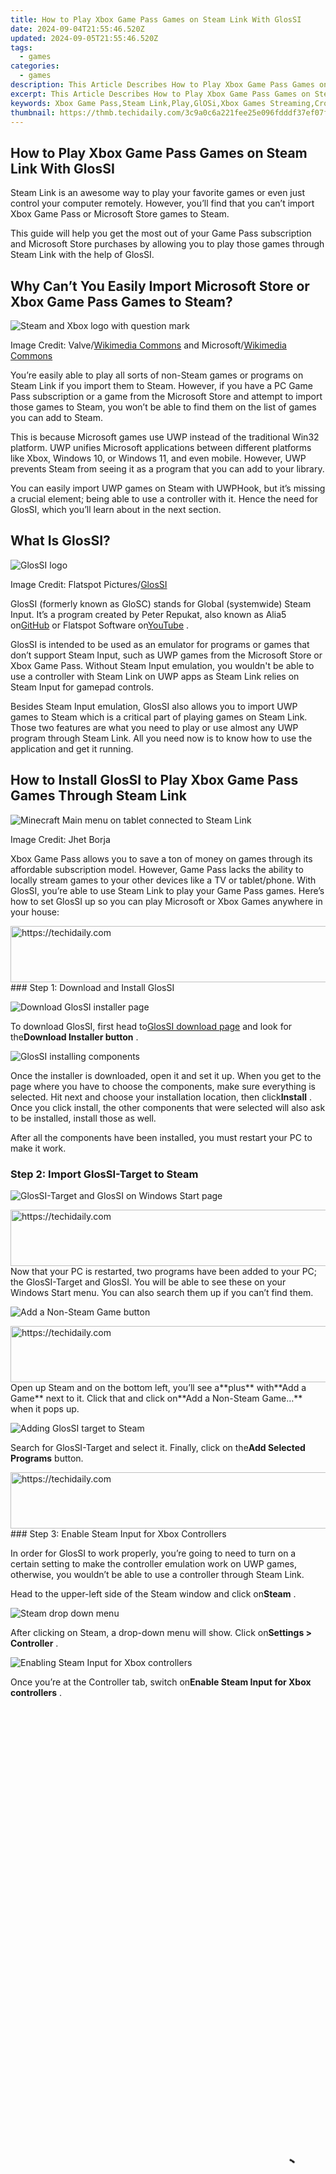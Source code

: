 ```yaml
---
title: How to Play Xbox Game Pass Games on Steam Link With GlosSI
date: 2024-09-04T21:55:46.520Z
updated: 2024-09-05T21:55:46.520Z
tags:
  - games
categories:
  - games
description: This Article Describes How to Play Xbox Game Pass Games on Steam Link With GlosSI
excerpt: This Article Describes How to Play Xbox Game Pass Games on Steam Link With GlosSI
keywords: Xbox Game Pass,Steam Link,Play,GlOSi,Xbox Games Streaming,Cross-Platform Gaming,Gaming Accessories & Services
thumbnail: https://thmb.techidaily.com/3c9a0c6a221fee25e096fdddf37ef07f9a19a2323a0faabfa25ea26bfdcf4c13.jpg
---
```


## How to Play Xbox Game Pass Games on Steam Link With GlosSI

 Steam Link is an awesome way to play your favorite games or even just control your computer remotely. However, you’ll find that you can’t import Xbox Game Pass or Microsoft Store games to Steam.

 This guide will help you get the most out of your Game Pass subscription and Microsoft Store purchases by allowing you to play those games through Steam Link with the help of GlosSI.

## Why Can’t You Easily Import Microsoft Store or Xbox Game Pass Games to Steam?

![Steam and Xbox logo with question mark](https://static1.makeuseofimages.com/wordpress/wp-content/uploads/wm/2023/07/steam-and-xbox-logo-with-question-mark-1.jpg)

 Image Credit: Valve/[Wikimedia Commons](https://commons.wikimedia.org/wiki/File:Steam%5Ficon%5Flogo.svg) and Microsoft/[Wikimedia Commons](https://commons.wikimedia.org/wiki/File:Xbox%5FGame%5FPass%5F2020%5Flogo%5F-%5Fcolored%5Fversion.svg)

 You’re easily able to play all sorts of non-Steam games or programs on Steam Link if you import them to Steam. However, if you have a PC Game Pass subscription or a game from the Microsoft Store and attempt to import those games to Steam, you won’t be able to find them on the list of games you can add to Steam.

 This is because Microsoft games use UWP instead of the traditional Win32 platform. UWP unifies Microsoft applications between different platforms like Xbox, Windows 10, or Windows 11, and even mobile. However, UWP prevents Steam from seeing it as a program that you can add to your library.

 You can easily import UWP games on Steam with UWPHook, but it’s missing a crucial element; being able to use a controller with it. Hence the need for GlosSI, which you’ll learn about in the next section.

## What Is GlosSI?

![GlosSI logo](https://static1.makeuseofimages.com/wordpress/wp-content/uploads/2023/07/glossi-logo.jpg)

 Image Credit: Flatspot Pictures/[GlosSI](http://glossi.flatspot.pictures/)

 GlosSI (formerly known as GloSC) stands for Global (systemwide) Steam Input. It’s a program created by Peter Repukat, also known as Alia5 on[GitHub](https://github.com/Alia5) or Flatspot Software on[YouTube](https://www.youtube.com/@flatspotsoftware5380/videos) .

 GlosSI is intended to be used as an emulator for programs or games that don’t support Steam Input, such as UWP games from the Microsoft Store or Xbox Game Pass. Without Steam Input emulation, you wouldn't be able to use a controller with Steam Link on UWP apps as Steam Link relies on Steam Input for gamepad controls.

 Besides Steam Input emulation, GlosSI also allows you to import UWP games to Steam which is a critical part of playing games on Steam Link. Those two features are what you need to play or use almost any UWP program through Steam Link. All you need now is to know how to use the application and get it running.

## How to Install GlosSI to Play Xbox Game Pass Games Through Steam Link

![Minecraft Main menu on tablet connected to Steam Link](https://static1.makeuseofimages.com/wordpress/wp-content/uploads/wm/2023/07/minecraft-main-menu-on-tablet-connected-to-steam-link-1.JPG)

 Image Credit: Jhet Borja

 Xbox Game Pass allows you to save a ton of money on games through its affordable subscription model. However, Game Pass lacks the ability to locally stream games to your other devices like a TV or tablet/phone. With GlosSI, you’re able to use Steam Link to play your Game Pass games. Here’s how to set GlosSI up so you can play Microsoft or Xbox Games anywhere in your house:

<!-- affiliate ads begin -->
<a href="https://united.elfm.net/c/5597632/517826/4704" target="_top" id="517826">
  <img src="//a.impactradius-go.com/display-ad/4704-517826" border="0" alt="https://techidaily.com" width="728" height="90"/>
</a>
<img height="0" width="0" src="https://united.elfm.net/i/5597632/517826/4704" style="position:absolute;visibility:hidden;" border="0" />
<!-- affiliate ads end -->
### Step 1: Download and Install GlosSI

![Download GlosSI installer page](https://static1.makeuseofimages.com/wordpress/wp-content/uploads/2023/07/download-glossi-installer-page.jpg)

 To download GlosSI, first head to[GlosSI download page](https://glossi.flatspot.pictures/#downloads) and look for the**Download Installer button** .

![GlosSI installing components](https://static1.makeuseofimages.com/wordpress/wp-content/uploads/wm/2023/07/glossi-installing-components-1.jpg)

 Once the installer is downloaded, open it and set it up. When you get to the page where you have to choose the components, make sure everything is selected. Hit next and choose your installation location, then click**Install** . Once you click install, the other components that were selected will also ask to be installed, install those as well.

 After all the components have been installed, you must restart your PC to make it work.

### Step 2: Import GlosSI-Target to Steam

![GlosSI-Target and GlosSI on Windows Start page](https://static1.makeuseofimages.com/wordpress/wp-content/uploads/2023/07/glossi-target-and-glossi-on-windows-start-page-2.jpg)

<!-- affiliate ads begin -->
<a href="https://aligracehair.sjv.io/c/5597632/1959778/19272" target="_top" id="1959778">
  <img src="//a.impactradius-go.com/display-ad/19272-1959778" border="0" alt="https://techidaily.com" width="728" height="90"/>
</a>
<img height="0" width="0" src="https://aligracehair.sjv.io/i/5597632/1959778/19272" style="position:absolute;visibility:hidden;" border="0" />
<!-- affiliate ads end -->
 Now that your PC is restarted, two programs have been added to your PC; the GlosSI-Target and GlosSI. You will be able to see these on your Windows Start menu. You can also search them up if you can’t find them.

![Add a Non-Steam Game button](https://static1.makeuseofimages.com/wordpress/wp-content/uploads/wm/2023/07/add-a-non-steam-game-button-1.jpg)

<!-- affiliate ads begin -->
<a href="https://appsumo.8odi.net/c/5597632/2068408/7443" target="_top" id="2068408">
  <img src="//a.impactradius-go.com/display-ad/7443-2068408" border="0" alt="https://techidaily.com" width="728" height="90"/>
</a>
<img height="0" width="0" src="https://appsumo.8odi.net/i/5597632/2068408/7443" style="position:absolute;visibility:hidden;" border="0" />
<!-- affiliate ads end -->
 Open up Steam and on the bottom left, you’ll see a**plus** with**Add a Game** next to it. Click that and click on**Add a Non-Steam Game…** when it pops up.

![Adding GlosSI target to Steam](https://static1.makeuseofimages.com/wordpress/wp-content/uploads/2023/07/adding-glossi-target-to-steam.jpg)

 Search for GlosSI-Target and select it. Finally, click on the**Add Selected Programs** button.

<!-- affiliate ads begin -->
<a href="https://aligracehair.sjv.io/c/5597632/1886073/19272" target="_top" id="1886073">
  <img src="//a.impactradius-go.com/display-ad/19272-1886073" border="0" alt="https://techidaily.com" width="728" height="90"/>
</a>
<img height="0" width="0" src="https://aligracehair.sjv.io/i/5597632/1886073/19272" style="position:absolute;visibility:hidden;" border="0" />
<!-- affiliate ads end -->
### Step 3: Enable Steam Input for Xbox Controllers

 In order for GlosSI to work properly, you’re going to need to turn on a certain setting to make the controller emulation work on UWP games, otherwise, you wouldn’t be able to use a controller through Steam Link.

 Head to the upper-left side of the Steam window and click on**Steam** .

![Steam drop down menu](https://static1.makeuseofimages.com/wordpress/wp-content/uploads/wm/2023/06/steam-settings.jpg)

 After clicking on Steam, a drop-down menu will show. Click on**Settings > Controller** .

![Enabling Steam Input for Xbox controllers](https://static1.makeuseofimages.com/wordpress/wp-content/uploads/wm/2023/07/enabling-steam-input-for-xbox-controllers-1.jpg)

 Once you’re at the Controller tab, switch on**Enable Steam Input for Xbox controllers** .

<!-- affiliate ads begin -->
<span id="1531879">
					<video width="864" height="1536" style="cursor:pointer"
           poster="//a.impactradius-go.com/display-clicktoplayimage/1531879.png"
           onclick="if(!this.playClicked){this.play();this.setAttribute('controls',true);this.playClicked=true;}">
	   <source src="//a.impactradius-go.com/display-ad/16446-1531879">
	   <img src="//a.impactradius-go.com/display-clicktoplayimage/1531879.png" style="border: none; height: 100%; width: 100%; object-fit: contain">
	</video>
	<div style="width:540px;text-align:center"><a href="javascript:window.open(decodeURIComponent('https%3A%2F%2Flaganoo.pxf.io%2Fc%2F5597632%2F1531879%2F16446'), '_blank');void(0);">Click here</a></div>
</span>
<img height="0" width="0" src="https://imp.pxf.io/i/5597632/1531879/16446" style="position:absolute;visibility:hidden;" border="0" />
<!-- affiliate ads end -->
### Step 4: Open the GlosSI Configurator and Add Your UWP Games

 Now that the prerequisites to get the controls working are done, we’re now going to add those UWP games to Steam so you can play them on Steam Link.

![GlosSI-Target and GlosSI on Windows Start page](https://static1.makeuseofimages.com/wordpress/wp-content/uploads/2023/07/glossi-target-and-glossi-on-windows-start-page-2.jpg)

 Head to the Windows Start menu and search for**GlosSI** , not GlosSI-Target. Open GlosSI.

![GlosSI config adding UWP app](https://static1.makeuseofimages.com/wordpress/wp-content/uploads/2023/07/glossi-config-adding-uwp-app-2.jpg)

<!-- affiliate ads begin -->
<a href="https://appsumo.8odi.net/c/5597632/2130891/7443" target="_top" id="2130891">
  <img src="//a.impactradius-go.com/display-ad/7443-2130891" border="0" alt="https://techidaily.com" width="728" height="90"/>
</a>
<img height="0" width="0" src="https://appsumo.8odi.net/i/5597632/2130891/7443" style="position:absolute;visibility:hidden;" border="0" />
<!-- affiliate ads end -->
 Once it’s open, click on the**\+ button** on the lower right side of the window. A pop-up will show asking what type of shortcut you want to add to GlosSI, click on**UWP app.**

![GlosSI config selecting UWP app](https://static1.makeuseofimages.com/wordpress/wp-content/uploads/2023/07/glossi-config-selecting-uwp-app-2.jpg)

<!-- affiliate ads begin -->
<a href="https://imp.i357552.net/c/5597632/1061528/11832" target="_top" id="1061528">
  <img src="//a.impactradius-go.com/display-ad/11832-1061528" border="0" alt="https://techidaily.com" width="728" height="90"/>
</a>
<img height="0" width="0" src="https://imp.i357552.net/i/5597632/1061528/11832" style="position:absolute;visibility:hidden;" border="0" />
<!-- affiliate ads end -->
 You’ll then be prompted to select a UWP app, like the Microsoft programs and Xbox Game Pass games that you’ve already downloaded. In our case, we’ll select Aragami 2\. Here are some suggestions on[low-storage Xbox Game Pass games](https://www.makeuseof.com/low-storage-games-on-xbox-game-pass/) that are perfect to play through Steam Link.

![GlosSI config saving UWP app](https://static1.makeuseofimages.com/wordpress/wp-content/uploads/wm/2023/07/glossi-config-saving-uwp-app-1.jpg)

<!-- affiliate ads begin -->
<span id="1424533">
					<video width="864" height="1536" style="cursor:pointer"
           poster="//a.impactradius-go.com/display-clicktoplayimage/1424533.png"
           onclick="if(!this.playClicked){this.play();this.setAttribute('controls',true);this.playClicked=true;}">
	   <source src="//a.impactradius-go.com/display-ad/16446-1424533">
	   <img src="//a.impactradius-go.com/display-clicktoplayimage/1424533.png" style="border: none; height: 100%; width: 100%; object-fit: contain">
	</video>
	<div style="width:540px;text-align:center"><a href="javascript:window.open(decodeURIComponent('https%3A%2F%2Flaganoo.pxf.io%2Fc%2F5597632%2F1424533%2F16446'), '_blank');void(0);">Click here</a></div>
</span>
<img height="0" width="0" src="https://imp.pxf.io/i/5597632/1424533/16446" style="position:absolute;visibility:hidden;" border="0" />
<!-- affiliate ads end -->
 Once selected, click the blue**Save** button on the bottom right.

![GlosSI adding UWP app to Steam](https://static1.makeuseofimages.com/wordpress/wp-content/uploads/wm/2023/07/glossi-adding-uwp-app-to-steam-1.jpg)

<!-- affiliate ads begin -->
<a href="https://aligracehair.sjv.io/c/5597632/2016148/19272" target="_top" id="2016148">
  <img src="//a.impactradius-go.com/display-ad/19272-2016148" border="0" alt="https://techidaily.com" width="728" height="90"/>
</a>
<img height="0" width="0" src="https://aligracehair.sjv.io/i/5597632/2016148/19272" style="position:absolute;visibility:hidden;" border="0" />
<!-- affiliate ads end -->
 After saving, you’ll see the UWP app you just added on the main screen. However, you’ll need to click on the**gray Steam icon** on the bottom left of the game you just added.

![GlosSI config restart Steam after adding UWP app](https://static1.makeuseofimages.com/wordpress/wp-content/uploads/2023/07/glossi-config-restart-steam-after-adding-uwp-app-2.jpg)

 After clicking on the Steam icon, you’ll be told to restart Steam to finalize your settings. You can choose to ignore this to add more games and restart Steam later once you’ve added everything.

 Finally, restart Steam and open up the games you’ve added just to make sure that they work; especially with a controller.

<!-- affiliate ads begin -->
<a href="https://aligracehair.sjv.io/c/5597632/1884002/19272" target="_top" id="1884002">
  <img src="//a.impactradius-go.com/display-ad/19272-1884002" border="0" alt="https://techidaily.com" width="728" height="90"/>
</a>
<img height="0" width="0" src="https://aligracehair.sjv.io/i/5597632/1884002/19272" style="position:absolute;visibility:hidden;" border="0" />
<!-- affiliate ads end -->
## Connect Your Steam Link Device to Your PC and Test Out Your Games

 This guide isn’t just about playing UWP games on Steam, our goal is to be able to stream those games onto your mobile device or TV through Steam Link. We’ll do exactly that in this section.

![Enabling Steam Remote Play](https://static1.makeuseofimages.com/wordpress/wp-content/uploads/wm/2023/07/enabling-steam-remote-play-1.jpg)

 Firstly, make sure Remote Play is enabled. Go to**Steam > Settings > Remote Play** and switch on**Enable Remote Play** .

 Next, go to your Steam Link device of choice. It can be a TV, phone, tablet, another PC, or wherever you want to stream your games. In our case, we’re going to be using a[Huawei MatePad 11 2023](https://www.makeuseof.com/huawei-matepad-11-2023-review/) .

![Steam Link Start Playing button](https://static1.makeuseofimages.com/wordpress/wp-content/uploads/wm/2023/07/steam-link-start-playing-button-1.JPG)

 Image Credit: Jhet Borja

 Open Steam Link, making sure Steam is also open on the host PC and let it discover the host. Once it’s found, tap**Start Playing** on your device.

![Pin for Steam Link pairing](https://static1.makeuseofimages.com/wordpress/wp-content/uploads/wm/2023/07/pin-for-steam-link-pairing-1.jpg)

 If it's your first time using Steam Link with the device, a code will pop up to authorize the device. Enter the code and click**Confirm** .

![Selected Minecraft on tablet with Steam Link](https://static1.makeuseofimages.com/wordpress/wp-content/uploads/wm/2023/07/selected-minecraft-on-tablet-with-steam-link-1.JPG)

<!-- affiliate ads begin -->
<a href="https://versadesk.pxf.io/c/5597632/1815679/21290" target="_top" id="1815679">
  <img src="//a.impactradius-go.com/display-ad/21290-1815679" border="0" alt="https://techidaily.com" width="728" height="90"/>
</a>
<img height="0" width="0" src="https://versadesk.pxf.io/i/5597632/1815679/21290" style="position:absolute;visibility:hidden;" border="0" />
<!-- affiliate ads end -->
 Image Credit: Jhet Borja

 Once it’s authorized, Steam will open up in Big Picture mode and stream to your Steam Link device. If you’re having trouble setting this up, check out[how to fix Steam Remote Play on Windows](https://www.makeuseof.com/windows-steam-remote-play-not-working/) .

 Head to the UWP game you just added and connect your controller of choice, or use the on-screen controls. In my case, I’m plugging in an Xbox 360 controller through an OTG adapter into my tablet.

![Minecraft Main menu on tablet connected to Steam Link](https://static1.makeuseofimages.com/wordpress/wp-content/uploads/wm/2023/07/minecraft-main-menu-on-tablet-connected-to-steam-link-1.JPG)

 Image Credit: Jhet Borja

 As an example, we’ve chosen Minecraft for Windows 10 (Bedrock Edition), a UWP game you can’t find on Steam but can play on Xbox Game Pass; yet we’re playing it on Steam Link. Even though Bedrock is inferior to Java Edition, the latter isn’t a UWP app.

 If it shows just a blank screen after starting up a UWP game, hit**Alt+Tab** on your keyboard to switch to the game, and it should be good to go.

<!-- affiliate ads begin -->
<a href="https://aligracehair.sjv.io/c/5597632/1948954/19272" target="_top" id="1948954">
  <img src="//a.impactradius-go.com/display-ad/19272-1948954" border="0" alt="https://techidaily.com" width="728" height="90"/>
</a>
<img height="0" width="0" src="https://aligracehair.sjv.io/i/5597632/1948954/19272" style="position:absolute;visibility:hidden;" border="0" />
<!-- affiliate ads end -->
## Use Steam Link for Almost Any UWP Microsoft Game

 Steam Input isn’t universal, and Valve hasn’t updated Steam to be able to add UWP programs yet, if at all. We don’t want those limitations to stop you from playing your favorite games through Steam Link, as it’s one of the easiest local game streaming apps out there.

 Once everything is set up, there’s nothing stopping you from enjoying your favorite Xbox Game Pass or Microsoft Store games on your TV or tablet powered by your gaming computer.


<ins class="adsbygoogle"
     style="display:block"
     data-ad-format="autorelaxed"
     data-ad-client="ca-pub-7571918770474297"
     data-ad-slot="1223367746"></ins>



<ins class="adsbygoogle"
     style="display:block"
     data-ad-client="ca-pub-7571918770474297"
     data-ad-slot="8358498916"
     data-ad-format="auto"
     data-full-width-responsive="true"></ins>

<span class="atpl-alsoreadstyle">Also read:</span>
<div><ul>
<li><a href="https://on-screen-recording.techidaily.com/new-2024-approved-insights-into-premier-video-communication-tools-on-devices/"><u>[New] 2024 Approved  Insights Into Premier Video Communication Tools on Devices</u></a></li>
<li><a href="https://some-skills.techidaily.com/updated-unlocking-video-editing-on-windows-11-for-professionals/"><u>[Updated] Unlocking Video Editing on Windows 11 for Professionals</u></a></li>
<li><a href="https://some-knowledge.techidaily.com/2024-approved-humorous-hits-lifetime-access-to-memes/"><u>2024 Approved  Humorous Hits  Lifetime Access to Memes</u></a></li>
<li><a href="https://location-social.techidaily.com/3-things-you-must-know-about-fake-snapchat-location-on-vivo-y36i-drfone-by-drfone-virtual-android/"><u>3 Things You Must Know about Fake Snapchat Location On Vivo Y36i | Dr.fone</u></a></li>
<li><a href="https://blog-min.techidaily.com/5-techniques-to-transfer-data-from-infinix-zero-5g-2023-turbo-to-iphone-15141312-drfone-by-drfone-transfer-from-android-transfer-from-android/"><u>5 Techniques to Transfer Data from Infinix Zero 5G 2023 Turbo to iPhone 15/14/13/12 | Dr.fone</u></a></li>
<li><a href="https://phone-solutions.techidaily.com/best-android-data-recovery-retrieve-lost-contacts-from-21-by-fonelab-android-recover-contacts/"><u>Best Android Data Recovery - Retrieve Lost Contacts from 21.</u></a></li>
<li><a href="https://games-able.techidaily.com/create-a-unique-gaming-experience-with-personalized-xbox-game-bar-configurations/"><u>Create a Unique Gaming Experience with Personalized Xbox Game Bar Configurations</u></a></li>
<li><a href="https://games-able.techidaily.com/enhance-your-gaming-experience-with-top-5-benefits-of-paid-mobile-apps/"><u>Enhance Your Gaming Experience with Top 5 Benefits of Paid Mobile Apps</u></a></li>
<li><a href="https://games-able.techidaily.com/error-403-in-roblox-effective-solutions-for-windows-users/"><u>Error 403 in Roblox: Effective Solutions for Windows Users</u></a></li>
<li><a href="https://games-able.techidaily.com/gaming-grief-5-most-agonizing-adventures/"><u>Gaming Grief: 5 Most Agonizing Adventures</u></a></li>
<li><a href="https://games-able.techidaily.com/how-nvidia-g-sync-takes-your-gaming-experience-to-new-heights/"><u>How Nvidia G-Sync Takes Your Gaming Experience To New Heights</u></a></li>
<li><a href="https://network-issues.techidaily.com/how-to-fix-windows-7-screen-flickering/"><u>How to Fix Windows 7 Screen Flickering</u></a></li>
<li><a href="https://instagram-video-files.techidaily.com/in-2024-avoid-feed-overload-how-to-stop-followers/"><u>In 2024, Avoid Feed Overload  How to Stop Followers</u></a></li>
<li><a href="https://unlock-android.techidaily.com/in-2024-can-i-bypass-a-forgotten-phone-password-of-xiaomi-redmi-note-12r-by-drfone-android/"><u>In 2024, Can I Bypass a Forgotten Phone Password Of Xiaomi Redmi Note 12R?</u></a></li>
<li><a href="https://unlock-android.techidaily.com/in-2024-how-to-unlock-itel-a60-pin-codepattern-lockpassword-by-drfone-android/"><u>In 2024, How to Unlock Itel A60 PIN Code/Pattern Lock/Password</u></a></li>
<li><a href="https://extra-skills.techidaily.com/in-2024-magix-acid-pro-critique-and-comparable-products/"><u>In 2024, Magix ACID Pro  Critique & Comparable Products</u></a></li>
<li><a href="https://extra-approaches.techidaily.com/in-2024-mastering-the-zoom-tool-on-snapchat-for-better-photos-and-videos/"><u>In 2024, Mastering the Zoom Tool on Snapchat for Better Photos & Videos</u></a></li>
<li><a href="https://screen-mirror.techidaily.com/in-2024-overview-of-the-best-nokia-105-classic-screen-mirroring-app-drfone-by-drfone-android/"><u>In 2024, Overview of the Best Nokia 105 Classic Screen Mirroring App | Dr.fone</u></a></li>
<li><a href="https://twitter-videos.techidaily.com/in-2024-unveiling-the-hidden-potential-of-twitter-archives/"><u>In 2024, Unveiling the Hidden Potential of Twitter Archives</u></a></li>
<li><a href="https://games-able.techidaily.com/mastering-the-art-of-freeing-steams-content-files/"><u>Mastering the Art of Freeing Steam’s Content Files</u></a></li>
<li><a href="https://games-able.techidaily.com/office-seat-advantage-for-gamers/"><u>Office Seat Advantage for Gamers</u></a></li>
<li><a href="https://games-able.techidaily.com/optical-oscillations-vs-mechanical-motions-in-gaming/"><u>Optical Oscillations Vs. Mechanical Motions in Gaming</u></a></li>
<li><a href="https://games-able.techidaily.com/optimal-console-play-with-ryujinx-a-controller-guide-for-ps4switch-games/"><u>Optimal Console Play with Ryujinx: A Controller Guide for PS4/Switch Games</u></a></li>
<li><a href="https://games-able.techidaily.com/pc-gaming-keyboard-trials-best-of-24/"><u>PC Gaming Keyboard Trials: Best of '24</u></a></li>
<li><a href="https://games-able.techidaily.com/ps5-puzzles-four-key-deterrents/"><u>PS5 Puzzles: Four Key Deterrents</u></a></li>
<li><a href="https://driver-install.techidaily.com/revolutionize-your-printer-efficiency-windows-11-driver-upgrade-for-hp/"><u>Revolutionize Your Printer Efficiency: Windows 11 Driver Upgrade for HP</u></a></li>
<li><a href="https://games-able.techidaily.com/steam-rank-a-truly-essential-concern/"><u>Steam Rank: A Truly Essential Concern?</u></a></li>
<li><a href="https://games-able.techidaily.com/steams-secret-gifting-video-games-for-occasions/"><u>Steam's Secret: Gifting Video Games for Occasions</u></a></li>
<li><a href="https://some-approaches.techidaily.com/streamline-your-video-workflows-selecting-the-best-players-for-2024/"><u>Streamline Your Video Workflows  Selecting the Best Players for 2024</u></a></li>
<li><a href="https://games-able.techidaily.com/swiftly-fixing-graphics-stall-error-0x887a0006-on-windows/"><u>Swiftly Fixing Graphics Stall (Error 0X887A0006) on Windows</u></a></li>
<li><a href="https://games-able.techidaily.com/the-impact-of-quality-sound-on-esports-success/"><u>The Impact of Quality Sound on Esports Success</u></a></li>
<li><a href="https://games-able.techidaily.com/the-underestimated-objections-6-reasons-macs-falter-in-games/"><u>The Underestimated Objections: 6 Reasons Macs Falter in Games</u></a></li>
<li><a href="https://games-able.techidaily.com/top-5-secrets-for-boosting-your-steam-decks-performance-while-docked/"><u>Top 5 Secrets for Boosting Your Steam Deck’s Performance While Docked</u></a></li>
<li><a href="https://games-able.techidaily.com/top-ten-blunders-in-monitor-acquisition-processes/"><u>Top Ten Blunders in Monitor Acquisition Processes</u></a></li>
<li><a href="https://win-howtos.techidaily.com/1723212225460-troubleshooting-total-war-rome-remastered-crashes-solved/"><u>Troubleshooting Total War Rome Remastered Crashes – Solved</u></a></li>
<li><a href="https://games-able.techidaily.com/turbocharge-your-gameplay-on-the-ps4-platform/"><u>Turbocharge Your Gameplay on the PS4 Platform</u></a></li>
<li><a href="https://extra-information.techidaily.com/ultimate-buyers-guide-to-top-6-hdmi-monitors-21/"><u>Ultimate Buyer's Guide to Top 6 HDMI Monitors (2.1)</u></a></li>
<li><a href="https://dvd-bd.techidaily.com/ultimate-dvd-maker-convert-videos-into-dvds-with-ease-mp4-mov-vob-and-more/"><u>Ultimate DVD Maker: Convert Videos Into DVDs with Ease (MP4, MOV, VOB & More)</u></a></li>
<li><a href="https://games-able.techidaily.com/unlock-the-magic-of-games-insights-from-helldivers-2s-triumphs/"><u>Unlock the Magic of Games: Insights From Helldivers 2'S Triumphs</u></a></li>
<li><a href="https://games-able.techidaily.com/unlocking-driving-dreams-with-moza-r5-bundle/"><u>Unlocking Driving Dreams with MOZA R5 Bundle</u></a></li>
<li><a href="https://games-able.techidaily.com/unplugging-for-peaceful-console-experience/"><u>Unplugging for Peaceful Console Experience</u></a></li>
<li><a href="https://games-able.techidaily.com/unveiling-the-advantages-switching-to-pc-games/"><u>Unveiling the Advantages: Switching to PC Games</u></a></li>
<li><a href="https://ai-video-apps.techidaily.com/updated-2024-approved-watermark-less-video-combining-7-expert-approved-tools/"><u>Updated 2024 Approved Watermark-Less Video Combining 7 Expert-Approved Tools</u></a></li>
</ul></div>
